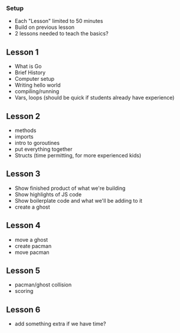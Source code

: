 ### Setup
* Each "Lesson" limited to 50 minutes
* Build on previous lesson
* 2 lessons needed to teach the basics?


## Lesson 1
* What is Go
* Brief History
* Computer setup
* Writing hello world
* compiling/running
* Vars, loops (should be quick if students already have experience)

## Lesson 2
* methods
* imports
* intro to goroutines
* put everything together
* Structs (time permitting, for more experienced kids)

## Lesson 3 
* Show finished product of what we're building
* Show highlights of JS code
* Show boilerplate code and what we'll be adding to it
* create a ghost

## Lesson 4
* move a ghost
* create pacman
* move pacman


## Lesson 5
* pacman/ghost collision
* scoring

## Lesson 6
* add something extra if we have time?
